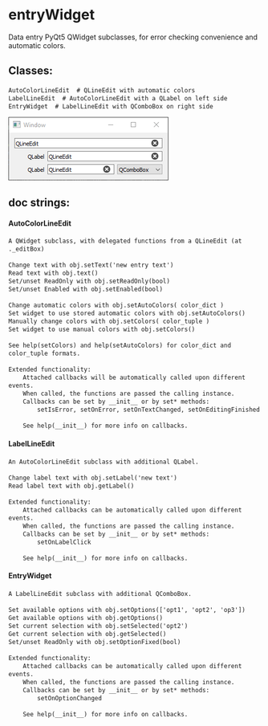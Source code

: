 # entryWidget
Data entry PyQt5 QWidget subclasses, for error checking convenience and automatic colors.

## Classes:
    
    AutoColorLineEdit  # QLineEdit with automatic colors
    LabelLineEdit  # AutoColorLineEdit with a QLabel on left side
    EntryWidget  # LabelLineEdit with QComboBox on right side
    
![alt text](examples/image.PNG)


## doc strings:

#### AutoColorLineEdit
    A QWidget subclass, with delegated functions from a QLineEdit (at ._editBox)
    
    Change text with obj.setText('new entry text')
    Read text with obj.text()
    Set/unset ReadOnly with obj.setReadOnly(bool)
    Set/unset Enabled with obj.setEnabled(bool)
    
    Change automatic colors with obj.setAutoColors( color_dict )
    Set widget to use stored automatic colors with obj.setAutoColors()
    Manually change colors with obj.setColors( color_tuple )
    Set widget to use manual colors with obj.setColors()
        
    See help(setColors) and help(setAutoColors) for color_dict and color_tuple formats.
    
    Extended functionality:
        Attached callbacks will be automatically called upon different events.
        When called, the functions are passed the calling instance.
        Callbacks can be set by __init__ or by set* methods:
            setIsError, setOnError, setOnTextChanged, setOnEditingFinished
    
        See help(__init__) for more info on callbacks.
        
#### LabelLineEdit
    An AutoColorLineEdit subclass with additional QLabel.
    
    Change label text with obj.setLabel('new text')
    Read label text with obj.getLabel()

    Extended functionality:
        Attached callbacks can be automatically called upon different events.
        When called, the functions are passed the calling instance.
        Callbacks can be set by __init__ or by set* methods:
            setOnLabelClick

        See help(__init__) for more info on callbacks.
        
#### EntryWidget
    A LabelLineEdit subclass with additional QComboBox.
    
    Set available options with obj.setOptions(['opt1', 'opt2', 'op3'])
    Get available options with obj.getOptions()
    Set current selection with obj.setSelected('opt2')
    Get current selection with obj.getSelected()
    Set/unset ReadOnly with obj.setOptionFixed(bool)
    
    Extended functionality:
        Attached callbacks can be automatically called upon different events.
        When called, the functions are passed the calling instance.
        Callbacks can be set by __init__ or by set* methods:
            setOnOptionChanged

        See help(__init__) for more info on callbacks.
        
